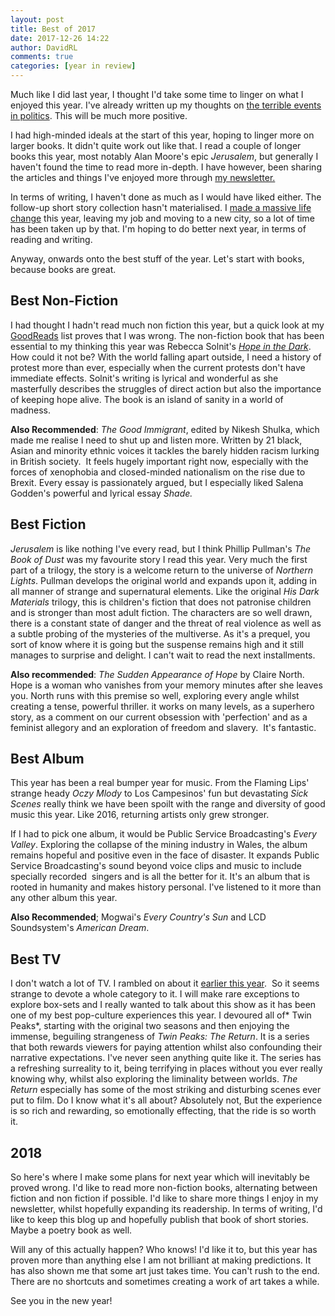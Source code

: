```yaml
---  
layout: post  
title: Best of 2017  
date: 2017-12-26 14:22  
author: DavidRL  
comments: true  
categories: [year in review]  
---  
```

Much like I did last year, I thought I'd take some time to linger on what I enjoyed this year. I've already written up my thoughts on <a href="/2017-review-laughing-naked-emperor/">the terrible events in politics</a>. This will be much more positive.<!--more-->  

I had high-minded ideals at the start of this year, hoping to linger more on larger books. It didn't quite work out like that. I read a couple of longer books this year, most notably Alan Moore's epic *Jerusalem*, but generally I haven't found the time to read more in-depth. I have however, been sharing the articles and things I've enjoyed more through <a href="http://www.tinyletter.com/davidralphlewis">my newsletter.</a>  

In terms of writing, I haven't done as much as I would have liked either. The follow-up short story collection hasn't materialised. I <a href="/i-learned-break/">made a massive life change</a> this year, leaving my job and moving to a new city, so a lot of time has been taken up by that. I'm hoping to do better next year, in terms of reading and writing.  

Anyway, onwards onto the best stuff of the year. Let's start with books, because books are great.  

<h2>Best Non-Fiction</h2>  

I had thought I hadn't read much non fiction this year, but a quick look at my <a href="http://www.goodreads.com/author/show/15112819.David_Ralph_Lewis">GoodReads</a> list proves that I was wrong. The non-fiction book that has been essential to my thinking this year was Rebecca Solnit's <a href="/hope-in-the-dark-is-more-relevant-than-ever/">*Hope in the Dark*</a>. How could it not be? With the world falling apart outside, I need a history of protest more than ever, especially when the current protests don't have immediate effects. Solnit's writing is lyrical and wonderful as she masterfully describes the struggles of direct action but also the importance of keeping hope alive. The book is an island of sanity in a world of madness.  

**Also Recommended**: *The Good Immigrant*, edited by Nikesh Shulka, which made me realise I need to shut up and listen more. Written by 21 black, Asian and minority ethnic voices it tackles the barely hidden racism lurking in British society.  It feels hugely important right now, especially with the forces of xenophobia and closed-minded nationalism on the rise due to Brexit. Every essay is passionately argued, but I especially liked Salena Godden's powerful and lyrical essay *Shade.*  

<h2>Best Fiction</h2>  

*Jerusalem* is like nothing I've every read, but I think Phillip Pullman's *The Book of Dust* was my favourite story I read this year. Very much the first part of a trilogy, the story is a welcome return to the universe of *Northern Lights*. Pullman develops the original world and expands upon it, adding in all manner of strange and supernatural elements. Like the original *His Dark Materials* trilogy, this is children's fiction that does not patronise children and is stronger than most adult fiction. The characters are so well drawn, there is a constant state of danger and the threat of real violence as well as a subtle probing of the mysteries of the multiverse. As it's a prequel, you sort of know where it is going but the suspense remains high and it still manages to surprise and delight. I can't wait to read the next installments.  

**Also recommended**: *The Sudden Appearance of Hope* by Claire North. Hope is a woman who vanishes from your memory minutes after she leaves you. North runs with this premise so well, exploring every angle whilst creating a tense, powerful thriller. it works on many levels, as a superhero story, as a comment on our current obsession with 'perfection' and as a feminist allegory and an exploration of freedom and slavery.  It's fantastic.  

<h2>Best Album</h2>  

This year has been a real bumper year for music. From the Flaming Lips' strange heady *Oczy Mlody* to Los Campesinos' fun but devastating *Sick Scenes* really think we have been spoilt with the range and diversity of good music this year. Like 2016, returning artists only grew stronger.  

If I had to pick one album, it would be Public Service Broadcasting's *Every Valley*. Exploring the collapse of the mining industry in Wales, the album remains hopeful and positive even in the face of disaster. It expands Public Service Broadcasting's sound beyond voice clips and music to include specially recorded  singers and is all the better for it. It's an album that is rooted in humanity and makes history personal. I've listened to it more than any other album this year.  

**Also Recommended**; Mogwai's *Every Country's Sun* and LCD Soundsystem's *American Dream*.  

<h2>Best TV</h2>  

I don't watch a lot of TV. I rambled on about it <a href="/distraction-by-design/">earlier this year</a>.  So it seems strange to devote a whole category to it. I will make rare exceptions to explore box-sets and I really wanted to talk about this show as it has been one of my best pop-culture experiences this year. I devoured all of* Twin Peaks*, starting with the original two seasons and then enjoying the immense, beguiling strangeness of *Twin Peaks: The Return*. It is a series that both rewards viewers for paying attention whilst also confounding their narrative expectations. I've never seen anything quite like it. The series has a refreshing surreality to it, being terrifying in places without you ever really knowing why, whilst also exploring the liminality between worlds. *The Return* especially has some of the most striking and disturbing scenes ever put to film. Do I know what it's all about? Absolutely not, But the experience is so rich and rewarding, so emotionally effecting, that the ride is so worth it.  

<h2>2018</h2>  

So here's where I make some plans for next year which will inevitably be proved wrong. I'd like to read more non-fiction books, alternating between fiction and non fiction if possible. I'd like to share more things I enjoy in my newsletter, whilst hopefully expanding its readership. In terms of writing, I'd like to keep this blog up and hopefully publish that book of short stories. Maybe a poetry book as well.  

Will any of this actually happen? Who knows! I'd like it to, but this year has proven more than anything else I am not brilliant at making predictions. It has also shown me that some art just takes time. You can't rush to the end. There are no shortcuts and sometimes creating a work of art takes a while.  

See you in the new year!  

